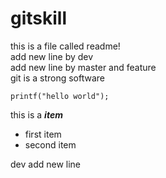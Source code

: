# gitskill
this is a file called readme!  
add new line by dev  
add new line by master and feature  
git is a strong software  

    printf("hello world");  

this is a ***item***  
* first item  
* second item

dev add new line  
